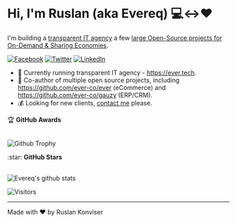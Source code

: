 # Hi, I'm Ruslan (aka Evereq) :computer:<->:heart:

I'm building a [transparent IT agency](https://ever.tech) a few [large Open-Source projects for On-Demand & Sharing Economies](https://github.com/ever-co).

[![Facebook](https://img.shields.io/badge/facebook-%231877F2.svg?&style=for-the-badge&logo=facebook&logoColor=white)](https://facebook.com/evereq) 
[![Twitter](https://img.shields.io/badge/twitter-%231DA1F2.svg?&style=for-the-badge&logo=twitter&logoColor=white)](https://twitter.com/evereq) 
[![LinkedIn](https://img.shields.io/badge/linkedin-%230077B5.svg?&style=for-the-badge&logo=linkedin&logoColor=white)](https://linkedin.com/in/evereq)

- :muscle: Currently running transparent IT agency - https://ever.tech.
- :gift_heart: Co-author of multiple open source projects, including https://github.com/ever-co/ever (eCommerce) and https://github.com/ever-co/gauzy (ERP/CRM).
- :moneybag: Looking for new clients, [contact me](mailto:ever@ever.tech) please.

<summary>&#127942 <b>GitHub Awards</b></summary><br/>

![Github Trophy](https://github-profile-trophy.vercel.app/?username=evereq)

<summary>:star: <b>GitHub Stars</b></summary><br/>

![Evereq's github stats](https://github-readme-stats.vercel.app/api?username=evereq&show_icons=true&title_color=fff&icon_color=79ff97&text_color=9f9f9f&bg_color=151515)

![Visitors](https://visitor-badge.laobi.icu/badge?page_id=evereq)

---
Made with ❤️ by Ruslan Konviser
